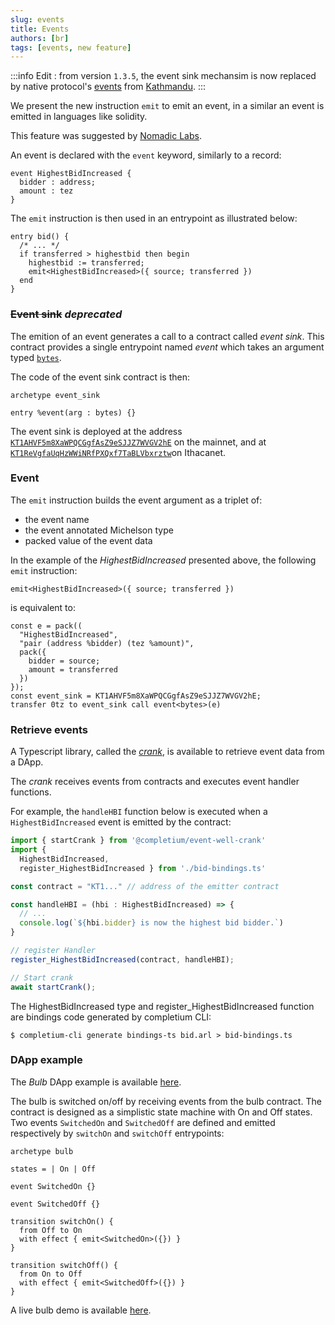 ```yaml
---
slug: events
title: Events
authors: [br]
tags: [events, new feature]
---
```


:::info
Edit : from version `1.3.5`, the event sink mechansim is now replaced by native protocol's [events](https://tezos.gitlab.io/active/event.html) from [Kathmandu](https://tezos.gitlab.io/protocols/014_kathmandu.html).
:::

We present the new instruction `emit` to emit an event, in a similar an event is emitted in languages like solidity.

This feature was suggested by [Nomadic Labs](https://www.nomadic-labs.com/).

An event is declared with the `event` keyword, similarly to a record:
```archetype
event HighestBidIncreased {
  bidder : address;
  amount : tez
}
```
<!--truncate-->

The `emit` instruction is then used in an entrypoint as illustrated below:
```archetype
entry bid() {
  /* ... */
  if transferred > highestbid then begin
    highestbid := transferred;
    emit<HighestBidIncreased>({ source; transferred })
  end
}
```

### <s>Event sink</s> <i>deprecated</i>

The emition of an event generates a call to a contract called *event sink*. This contract provides a single entrypoint named *event* which takes an argument typed [`bytes`](/docs/reference/types#bytes).

The code of the event sink contract is then:
```archetype
archetype event_sink

entry %event(arg : bytes) {}
```

The event sink is deployed at the address [`KT1AHVF5m8XaWPQCGgfAsZ9eSJJZ7WVGV2hE`](https://better-call.dev/ithacanet/KT1AHVF5m8XaWPQCGgfAsZ9eSJJZ7WVGV2hE/operations) on the mainnet, and at [`KT1ReVgfaUqHzWWiNRfPXQxf7TaBLVbxrztw`](https://better-call.dev/ithacanet/KT1ReVgfaUqHzWWiNRfPXQxf7TaBLVbxrztw/operations)on Ithacanet.

### Event

The `emit` instruction builds the event argument as a triplet of:
* the event name
* the event annotated Michelson type
* packed value of the event data

In the example of the *HighestBidIncreased* presented above, the following `emit` instruction:
```archetype
emit<HighestBidIncreased>({ source; transferred })
```

is equivalent to:
```archetype
const e = pack((
  "HighestBidIncreased",
  "pair (address %bidder) (tez %amount)",
  pack({
    bidder = source;
    amount = transferred
  })
});
const event_sink = KT1AHVF5m8XaWPQCGgfAsZ9eSJJZ7WVGV2hE;
transfer 0tz to event_sink call event<bytes>(e)
```

### Retrieve events

A Typescript library, called the [*crank*](https://www.npmjs.com/package/@completium/event-well-crank), is available to retrieve event data from a DApp.

The *crank* receives events from contracts and executes event handler functions.

For example, the `handleHBI` function below is executed when a `HighestBidIncreased` event is emitted by the contract:

```js
import { startCrank } from '@completium/event-well-crank'
import {
  HighestBidIncreased,
  register_HighestBidIncreased } from './bid-bindings.ts'

const contract = "KT1..." // address of the emitter contract

const handleHBI = (hbi : HighestBidIncreased) => {
  // ...
  console.log(`${hbi.bidder} is now the highest bid bidder.`)
}

// register Handler
register_HighestBidIncreased(contract, handleHBI);

// Start crank
await startCrank();
```
The HighestBidIncreased type and register_HighestBidIncreased function are bindings code generated by completium CLI:

```
$ completium-cli generate bindings-ts bid.arl > bid-bindings.ts
```

### DApp example

The *Bulb* DApp example is available [here](https://github.com/completium/bulb-event-demo).

The bulb is switched on/off by receiving events from the bulb contract. The contract is designed as a simplistic state machine with On and Off states. Two events `SwitchedOn` and `SwitchedOff` are defined and emitted respectively by `switchOn` and `switchOff` entrypoints:

```archetype
archetype bulb

states = | On | Off

event SwitchedOn {}

event SwitchedOff {}

transition switchOn() {
  from Off to On
  with effect { emit<SwitchedOn>({}) }
}

transition switchOff() {
  from On to Off
  with effect { emit<SwitchedOff>({}) }
}
```

A live bulb demo is available [here](https://completium.github.io/bulb-event-demo/).